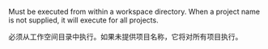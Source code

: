 Must be executed from within a workspace directory.
When a project name is not supplied, it will execute for all projects.

必须从工作空间目录中执行。如果未提供项目名称，它将对所有项目执行。
